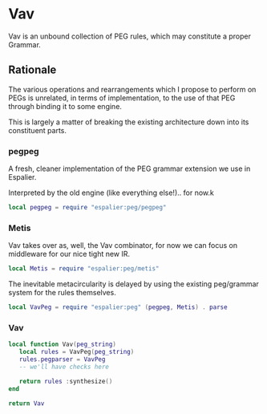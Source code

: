 # Vav


  Vav is an unbound collection of PEG rules, which may constitute a proper
Grammar\.


## Rationale

  The various operations and rearrangements which I propose to perform on
PEGs is unrelated, in terms of implementation, to the use of that PEG through
binding it to some engine\.

This is largely a matter of breaking the existing architecture down into its
constituent parts\.


### pegpeg

A fresh, cleaner implementation of the PEG grammar extension we use in
Espalier\.

Interpreted by the old engine \(like everything else\!\)\.\. for now\.k

```lua
local pegpeg = require "espalier:peg/pegpeg"
```


### Metis

Vav takes over as, well, the Vav combinator, for now we can focus on
middleware for our nice tight new IR\.

```lua
local Metis = require "espalier:peg/metis"
```

The inevitable metacircularity is delayed by using the existing peg/grammar
system for the rules themselves\.

```lua
local VavPeg = require "espalier:peg" (pegpeg, Metis) . parse
```


### Vav

```lua
local function Vav(peg_string)
   local rules = VavPeg(peg_string)
   rules.pegparser = VavPeg
   -- we'll have checks here

   return rules :synthesize()
end
```

```lua
return Vav
```

